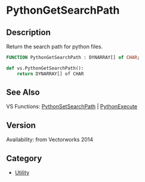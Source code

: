 # PythonGetSearchPath

## Description
Return the search path for python files.

```pascal
FUNCTION PythonGetSearchPath : DYNARRAY[] of CHAR;
```

```python
def vs.PythonGetSearchPath():
    return DYNARRAY[] of CHAR
```

## See Also
VS Functions:
[PythonSetSearchPath](PythonSetSearchPath.md) 
| [PythonExecute](PythonExecute.md)

## Version
Availability: from Vectorworks 2014

## Category
* [Utility](../Categories/Utility.md)
